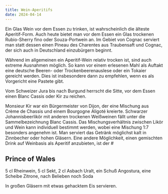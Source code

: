 ```yaml
---
title: Wein-Aperitifs
date: 2024-04-14
---
```


Ein Glas Wein vor dem Essen zu trinken, ist wahrscheinlich die älteste Aperitif-Form. Auch heute bietet man vor dem Essen ein Glas trockenen Rubio-Sherry fino oder Souza-Portwein an. Im Gebiet von Cognac serviert man statt dessen einen Pineau des Charentes aus Traubensaft und Cognac, der sich auch in Deutschland einzubürgern beginnt.

Während im allgemeinen ein Aperitif-Wein relativ trocken ist, sind auch extreme Ausnahmen möglich. So kann vor einem erlesenen Mahl als Auftakt eine deutsche Beeren- oder Trockenbeerenauslese oder ein Tokaier gereicht werden. Dies ist insbesondere dann zu empfehlen, wenn es als Vorgericht eine Pastete gibt.

Vom Schweizer Jura bis nach Burgund herrscht die Sitte, vor dem Essen einen Blanc Cassis oder Kir zu reichen.

Monsieur Kir war ein Bürgermeister von Dijon, der eine Mischung aus Crème de Chassis und einem Bourgogne Aligoté kreierte. Schwarzer Johannisbeerlikör mit anderen trockenen Weißweinen fällt unter die Sammelbezeichnung Blanc Cassis. Das Mischungsverhältnis zwischen Likör und Wein kann individuell bestimmt werden, wobei eine Mischung 1:7 besonders angenehm ist. Man serviert das Getränk möglichst kalt in Zinnbecher oder hohen Gläsern. Eine andere Möglichkeit, einen gemischten Drink auf Weinbasis als Aperitif anzubieten, ist der \#

## Prince of Wales

5 cl Rheinwein, 5 cl Sekt, 2 cl Asbach Uralt, ein Schuß Angostura, eine Scheibe Zitrone, nach Belieben noch Soda

In großen Gläsern mit etwas gehacktem Eis servieren.
